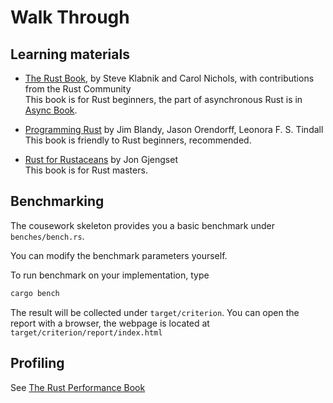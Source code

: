 # Walk Through

## Learning materials

- [The Rust Book](https://doc.rust-lang.org/book/), by Steve Klabnik and Carol Nichols, with contributions from the Rust Community
  \
  This book is for Rust beginners, the part of asynchronous Rust is in [Async Book](https://rust-lang.github.io/async-book/index.html).
- [Programming Rust](https://www.oreilly.com/library/view/programming-rust-2nd/9781492052586/) by Jim Blandy, Jason Orendorff, Leonora F. S. Tindall
  \
  This book is friendly to Rust beginners, recommended.

- [Rust for Rustaceans](https://rust-for-rustaceans.com/) by Jon Gjengset
  \
  This book is for Rust masters.

<!-- ### About asynchronous programming and concurrency -->

## Benchmarking

The cousework skeleton provides you a basic benchmark under `benches/bench.rs`.

You can modify the benchmark parameters yourself.

To run benchmark on your implementation, type

``` bash
cargo bench
```

The result will be collected under `target/criterion`.
You can open the report with a browser, the webpage is located at `target/criterion/report/index.html`

## Profiling

See [The Rust Performance Book](https://nnethercote.github.io/perf-book/profiling.html)
